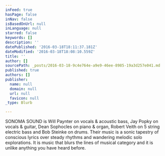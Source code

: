 ```yaml
---
inFeed: true
hasPage: false
inNav: false
isBasedOnUrl: null
inLanguage: null
starred: false
keywords: []
description: ''
datePublished: '2016-03-18T18:11:37.181Z'
dateModified: '2016-03-18T18:08:10.559Z'
title: ''
author: []
sourcePath: _posts/2016-03-18-9c4e764e-a9e9-46ee-8985-19a3d257e041.md
published: true
authors: []
publisher:
  name: null
  domain: null
  url: null
  favicon: null
_type: Blurb

---
```

SONOMA SOUND is Will Paynter on vocals & acoustic bass, Jay Popky on vocals & guitar, Dean Sophocles on piano & organ, Robert Veith on 5 string electric bass and Bob Steinke on drums.  Their music is a sonic tapestry of conscious lyrics over steady rhythms and wandering melodic solo explorations. It is music that blurs the lines of musical category and it is unlike anything you have heard before.